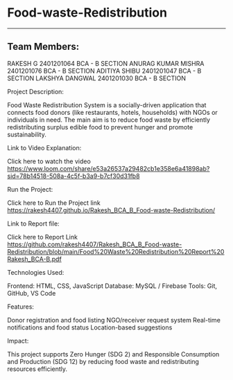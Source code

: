 # Food-waste-Redistribution
---
Team Members:
---
RAKESH G             2401201064    BCA - B SECTION
ANURAG KUMAR MISHRA  2401201076    BCA - B SECTION
ADITIYA SHIBU        2401201047    BCA - B SECTION
LAKSHYA DANGWAL      2401201030    BCA - B SECTION



Project Description:

Food Waste Redistribution System is a socially-driven application that connects food donors (like restaurants, hotels, households) with NGOs or individuals in need. The main aim is to reduce food waste by efficiently redistributing surplus edible food to prevent hunger and promote sustainability.



Link to Video Explanation:

Click here to watch the video
https://www.loom.com/share/e53a26537a29482cb1e358e6a41898ab?sid=78b14518-508a-4c5f-b3a9-b7cf30d31fb8


Run the Project:

Click here to Run the Project link
https://rakesh4407.github.io/Rakesh_BCA_B_Food-waste-Redistribution/


Link to Report file:

Click here to Report Link
https://github.com/rakesh4407/Rakesh_BCA_B_Food-waste-Redistribution/blob/main/Food%20Waste%20Redistribution%20Report%20Rakesh_BCA-B.pdf



Technologies Used:

Frontend: HTML, CSS, JavaScript
Database: MySQL / Firebase 
Tools: Git, GitHub, VS Code








Features:

Donor registration and food listing
NGO/receiver request system
Real-time notifications and food status
Location-based suggestions



Impact:

This project supports Zero Hunger (SDG 2) and Responsible Consumption and Production (SDG 12) by reducing food waste and redistributing resources efficiently.

